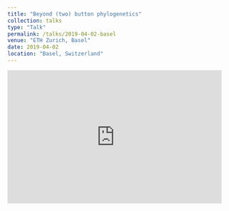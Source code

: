 ```yaml
---
title: "Beyond (two) button phylogenetics"
collection: talks
type: "Talk"
permalink: /talks/2019-04-02-basel
venue: "ETH Zurich, Basel"
date: 2019-04-02
location: "Basel, Switzerland"
---
```


<iframe src="https://docs.google.com/presentation/d/e/2PACX-1vQcPW25JvK3WNRiEewBtyZcaN1PYX12LTbzz-_5-xJid9EKpktiMmsZA-hWjGy9mMnoa7xV-vdKLdiY/embed?start=false&loop=false&delayms=60000" frameborder="0" width="480" height="299" allowfullscreen="true" mozallowfullscreen="true" webkitallowfullscreen="true"></iframe>
